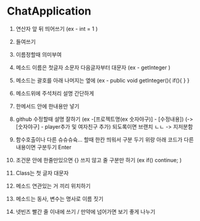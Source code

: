 # ChatApplication
1. 연산자 앞 뒤 띄어쓰기 (ex - int = 1 )

2. 들여쓰기

3. 이름정할때 의미부여

4. 메소드 이름은 첫글자 소문자 다음글자부터 대문자 (ex - getInteger )

5. 메소드는 괄호를 아래 나머지는 옆에
 (ex - public void getInteger(){
       	if(){
            }
        }

6. 메소드위에 주석처리 설명 간단하게

7. 한메서드 안에 한내용만 넣기

8. github 수정할때 설명 잘하기
 (ex -[프로젝트명(ex 숫자야구)] - [수정내용])
 (-> [숫자야구] - player추가 및 여자친구 추가) 
 되도록이면 브랜치 ㄴㄴ -> 지저분함

9. 함수호출이나 다른 슈슈슈슉... 할때 한칸 띄워서 구분 두기 위랑 아래 코드가 다른내용이면 구분두기 Enter

10. 조건문 안에 한줄만있으면 {} 쓰지 않고 줄 구분만 하기
 (ex if()
        continue; )

11. Class는 첫 글자 대문자 

12. 메소드 연관있는 거 끼리 위치하기

13. 메소드는 동사, 변수는 명사로 이름 짓기

14. 넷빈즈 빨간 줄 이내에 쓰기 / 만약에 넘어가면 보기 좋게 나누기
